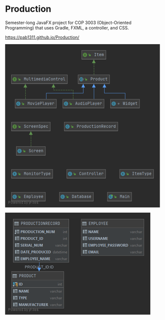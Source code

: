 # Production
Semester-long JavaFX project for COP 3003 (Object-Oriented Programming) that uses Gradle, FXML, a controller, and CSS. 


https://pab1311.github.io/Production/

![Class Diagram](https://github.com/Pab1311/Production/blob/master/src/class%20diagram.png)

![Database Diagram](https://github.com/Pab1311/Production/blob/master/src/database.png)

